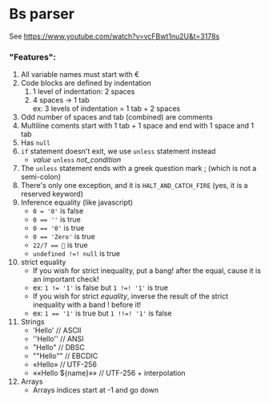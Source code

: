 # Bs parser

See https://www.youtube.com/watch?v=vcFBwt1nu2U&t=3178s

### "Features":

1. All variable names must start with €
2. Code blocks are defined by indentation
    1. 1 level of indentation: 2 spaces
    2. 4 spaces -> 1 tab  
       ex: 3 levels of indentation = 1 tab + 2 spaces
3. Odd number of spaces and tab (combined) are comments
4. Multiline coments start with 1 tab + 1 space and end with 1 space and 1 tab
5. Has `null`
6. `if` statement doesn't exit, we use `unless` statement instead
    - _value_ `unless` _not_condition_
7. The `unless` statement ends with a greek question mark ; (which is not a semi-colon)
8. There's only one exception, and it is `HALT_AND_CATCH_FIRE` (yes, it is a reserved keyword)
9. Inference equality (like javascript)
    - `0 = '0'` is false
    - `0 == ''` is true
    - `0 == '0'` is true
    - `0 == 'Zero'` is true
    - `22/7 == 🥧` is true
    - `undefined !=! null` is true
10. strict equality
    - If you wish for strict inequality, put a bang! after the equal, cause it is an important check!
    - ex: `1 != '1'` is false but `1 !=! '1'` is true
    - If you wish for strict _equality_, inverse the result of the strict inequality with a band ! before it!
    - ex: `1 == '1'` is true but `1 !!=! '1'` is false
11. Strings
    - 'Hello' // ASCII
    - ''Hello''          // ANSI
    - "Hello"            // DBSC
    - ""Hello""          // EBCDIC
    - «Hello» // UTF-256
    - ««Hello ${name}»» // UTF-256 + interpolation
12. Arrays
    - Arrays indices start at -1 and go down